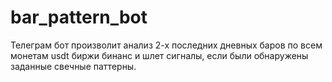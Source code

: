 # bar_pattern_bot
Телеграм бот произволит анализ 2-х последних дневных баров по всем монетам usdt биржи бинанс и шлет сигналы, если были обнаружены заданные свечные паттерны.
